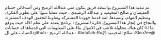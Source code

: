تم تنفيذ هذا المشروع بواسطة فريق يتكون مني عبدالله الرميح ومن أصدقائي حسام العفيصان و صالح المحيميد و عبدالله الرشيدي ، حيث عملنا سويًا على تطوير الفكرة، وتنظيم المهام، وتنفيذها. لقد قدمنا جهودنا المشتركة وتعاوننا لتحقيق الهدف المشترك والنجاح في إنجاز هذا المشروع.
فكرة المشروع : برنامج يعتمد على تعلم الاله حيث يتوقع ما اذا كان هناك محاولة تلاعب في الاموال بناءً على المعلومات التي قدمناها له
حسابات الشباب على ال github :
عبدالله الرميح : Abdullah-Ru@
صالح المحيميد :Sloo7ee@
